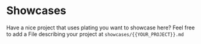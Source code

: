 # Showcases

Have a nice project that uses plating you want to showcase here? Feel free to add a File describing your project
at ```showcases/{{YOUR_PROJECT}}.md```
